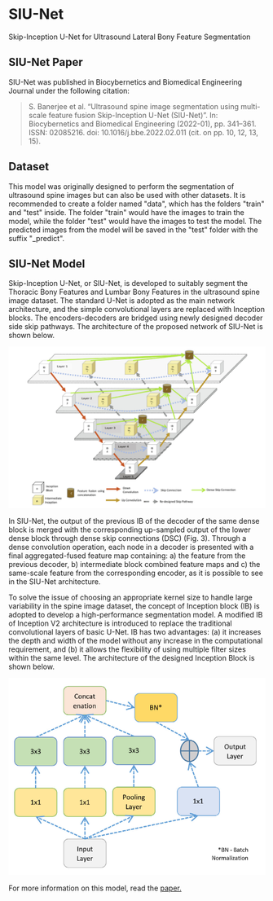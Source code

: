 # SIU-Net
Skip-Inception U-Net for Ultrasound Lateral Bony Feature Segmentation

## SIU-Net Paper
SIU-Net was published in Biocybernetics and Biomedical Engineering Journal under the following citation:
>S. Banerjee et al. “Ultrasound spine image segmentation using multi-scale feature fusion Skip-Inception U-Net (SIU-Net)”. In: Biocybernetics and Biomedical Engineering (2022-01), pp. 341–361. ISSN: 02085216. doi: 10.1016/j.bbe.2022.02.011 (cit. on pp. 10, 12, 13, 15).

## Dataset
This model was originally designed to perform the segmentation of ultrasound spine images but can also be used with other datasets. It is recommended to create a folder named "data", which has the folders "train" and "test" inside. The folder "train" would have the images to train the model, while the folder "test" would have the images to test the model. The predicted images from the model will be saved in the "test" folder with the suffix "_predict".

## SIU-Net Model
Skip-Inception U-Net, or SIU-Net, is developed to suitably segment the Thoracic Bony Features and Lumbar Bony Features in the ultrasound spine image dataset. The standard U-Net is adopted as the main network architecture, and the simple convolutional layers are replaced with Inception blocks. The encoders-decoders are bridged using newly designed decoder side skip pathways. The architecture of the proposed network of SIU-Net is shown below.

![alt text](/images/SIU-Net.png)

In SIU-Net, the output of the previous IB of the decoder of the same dense block is merged with the corresponding up-sampled output of the lower dense block through dense skip connections (DSC) (Fig. 3). Through a dense convolution operation, each node in a decoder is presented with a final aggregated-fused feature map containing: a) the feature from the previous decoder, b) intermediate block combined feature maps and c) the same-scale feature from the corresponding encoder, as it is possible to see in the SIU-Net architecture.

To solve the issue of choosing an appropriate kernel size to handle large variability in the spine image dataset, the concept of Inception block (IB) is adopted to develop a high-performance segmentation model. A modified IB of Inception V2 architecture is introduced to replace the traditional convolutional layers of basic U-Net. IB has two advantages: (a) it increases the depth and width of the model without any increase in the computational requirement, and (b) it allows the flexibility of using multiple filter sizes within the same level. The architecture of the designed Inception Block is shown below.

![alt text](/images/InceptionBlock.png)

For more information on this model, read the [paper.](https://www.sciencedirect.com/science/article/abs/pii/S0208521622000146)






